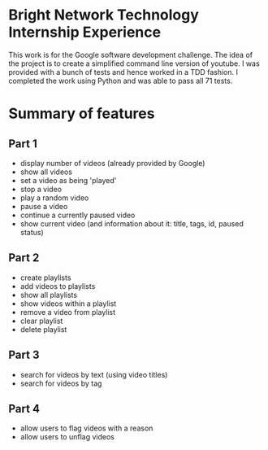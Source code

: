 # Bright Network Technology Internship Experience
This work is for the Google software development challenge.
The idea of the project is to create a simplified command line version of youtube. I was provided with a bunch of tests and hence worked in a TDD fashion.
I completed the work using Python and was able to pass all 71 tests.

# Summary of features
## Part 1
 - display number of videos (already provided by Google)
 - show all videos
 - set a video as being 'played'
 - stop a video
 - play a random video
 - pause a video
 - continue a currently paused video
 - show current video (and information about it: title, tags, id, paused status)

## Part 2
 - create playlists
 - add videos to playlists
 - show all playlists
 - show videos within a playlist
 - remove a video from playlist
 - clear playlist
 - delete playlist

## Part 3
 - search for videos by text (using video titles)
 - search for videos by tag

## Part 4
 - allow users to flag videos with a reason
 - allow users to unflag videos
